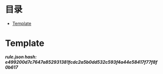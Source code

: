 



目录
==

* [Template](#template)

# Template
  
***rule.json hash: e499200d7c7647a852931381fcdc2a5b0dd532c593f4a44e58417f77f8f0b617***